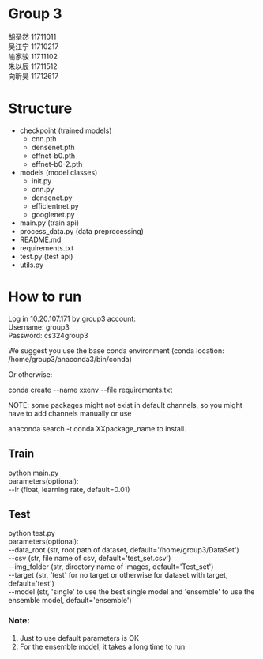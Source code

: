 # Group 3
胡圣然 11711011  
吴江宁 11710217  
喻家骏 11711102  
朱以辰 11711512  
向昕昊 11712617

# Structure
- checkpoint (trained models)
  - cnn.pth
  - densenet.pth
  - effnet-b0.pth
  - effnet-b0-2.pth
- models (model classes)
  - init.py
  - cnn.py
  - densenet.py
  - efficientnet.py
  - googlenet.py
- main.py (train api)
- process_data.py (data preprocessing)
- README.md
- requirements.txt
- test.py (test api)
- utils.py

# How to run
Log in 10.20.107.171 by group3 account:  
Username: group3  
Password: cs324group3  

We suggest you use the base conda environment (conda location: /home/group3/anaconda3/bin/conda)  

Or otherwise:  

conda create --name xxenv --file requirements.txt  

NOTE: some packages might not exist in default channels, so you might have to add channels manually or use 

anaconda search -t conda XXpackage_name to install.

## Train
python main.py  
parameters(optional):  
--lr (float, learning rate, default=0.01)

## Test
python test.py   
parameters(optional):  
--data_root (str, root path of dataset, default='/home/group3/DataSet')  
--csv (str, file name of csv, default='test_set.csv')  
--img_folder (str, directory name of images, default='Test_set')  
--target (str, 'test' for no target or otherwise for dataset with target, default='test')  
--model (str, 'single' to use the best single model and 'ensemble' to use the ensemble model, default='ensemble')

### Note: 
1. Just to use default parameters is OK
2. For the ensemble model, it takes a long time to run

